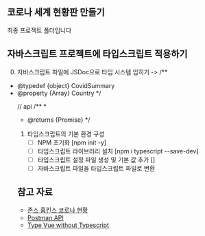 ## 코로나 세계 현황판 만들기

최종 프로젝트 폴더입니다

## 자바스크립트 프로젝트에 타입스크립트 적용하기

0. 자바스크립트 파일에 JSDoc으로 타입 시스템 입히기
 -> /**
 * @typedef {object} CovidSummary
 * @property {Array<object>} Country
 */

// api
/**
 * 
 * @returns {Promise<CovidSummary>}
 */

1. 타입스크립트의 기본 환경 구성
    - [ ] NPM 초기화 [npm init -y]
    - [ ] 타입스크립트 라이브러리 설치 [npm i typescript --save-dev]
    - [ ] 타입스크립트 설정 파일 생성 및 기본 값 추가 []
    - [ ] 자바스크립트 파일을 타입스크립트 파일로 변환

## 참고 자료

- [존스 홉킨스 코로나 현황](https://www.arcgis.com/apps/opsdashboard/index.html#/bda7594740fd40299423467b48e9ecf6)
- [Postman API](https://documenter.getpostman.com/view/10808728/SzS8rjbc?version=latest#27454960-ea1c-4b91-a0b6-0468bb4e6712)
- [Type Vue without Typescript](https://blog.usejournal.com/type-vue-without-typescript-b2b49210f0b)